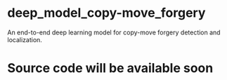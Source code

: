# deep_model_copy-move_forgery
An end-to-end deep learning model for copy-move forgery detection and localization. 
# Source code will be available soon
